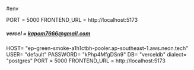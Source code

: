 #env

PORT = 5000
FRONTEND_URL = http://localhost:5173

##### vercel = kapom7666@gmail.com

HOST= "ep-green-smoke-a1h1ctbh-pooler.ap-southeast-1.aws.neon.tech"
USER= "default"
PASSWORD= "kPhp4MfgDSn9"
DB= "verceldb"
dialect= "postgres"
PORT = 5000
FRONTEND_URL = http://localhost:5173
